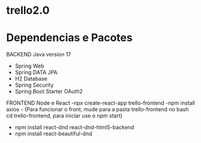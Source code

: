 # trello2.0

# Dependencias e Pacotes

BACKEND
Java version 17
- Spring Web
- Spring DATA JPA
- H2 Database
- Spring Security
- Spring Boot Starter OAuth2

FRONTEND
Node e React
-npx create-react-app trello-frontend
-npm install axios
    - (Para funcionar o front, mude para a pasta trello-frontend no bash cd trello-frontend, para iniciar use o npm start)
- npm install react-dnd react-dnd-html5-backend
- npm install react-beautiful-dnd
